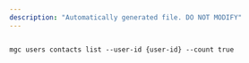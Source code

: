 ```yaml
---
description: "Automatically generated file. DO NOT MODIFY"
---
```


```cli

mgc users contacts list --user-id {user-id} --count true

```